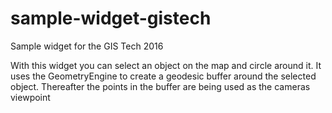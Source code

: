 # sample-widget-gistech

Sample widget for the GIS Tech 2016

With this widget you can select an object on the map and circle around it. It uses the GeometryEngine to create a geodesic buffer around the selected object. Thereafter the points in the buffer are being used as the cameras viewpoint
